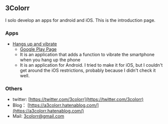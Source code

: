 ## 3Colorr

I solo develop an apps for android and iOS. 
This is the introduction page.

### Apps

- [Hangs up and vibrate](hangup-and-vib-en.md)
  - [Google Play Page](https://play.google.com/store/apps/details?id=com.boxjar.ichigo)
  - It is an application that adds a function to vibrate the smartphone when you hang up the phone
  - It is an application for Android. I tried to make it for iOS, but I couldn't get around the iOS restrictions, probably because I didn't check it well.

### <span id="others">Others</span>

- twitter: [https://twitter.com/3colorr](https://twitter.com/3colorr)
- Blog： [https://a3colorr.hatenablog.com/](https://a3colorr.hatenablog.com/)
- Mail: 3colorr@gmail.com

